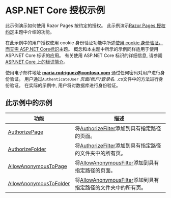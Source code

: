 # <a name="aspnet-core-authorization-sample"></a>ASP.NET Core 授权示例

此示例演示如何使用 Razor Pages 按约定的授权。 此示例演示[Razor Pages 授权约定](https://docs.microsoft.com/aspnet/core/security/authorization/razor-pages-authorization)主题中介绍的功能。

在此示例中的用户授权使用 cookie 身份验证功能中所述[使用 cookie 身份验证，而无需 ASP.NET Core标识](https://docs.microsoft.com/aspnet/core/security/authentication/cookie)主题。 概念和本主题中所示的示例同样适用于使用 ASP.NET Core 标识的应用。 有关使用 ASP.NET Core 标识的详细信息, 请参阅[ASP.NET Core 上的标识简介](https://docs.microsoft.com/aspnet/core/security/authentication/identity)。

使用电子邮件地址 **maria.rodriguez@contoso.com** 通过任何密码对用户进行身份验证。 用户通过`AuthenticateUser` *页面/帐户/登录名. .cs*文件中的方法进行身份验证。 在实际的示例中, 用户将对数据库进行身份验证。

## <a name="examples-in-this-sample"></a>此示例中的示例

| 功能 | 描述 |
| --- | --- |
| [AuthorizePage](https://docs.microsoft.com/dotnet/api/microsoft.extensions.dependencyinjection.pageconventioncollectionextensions.authorizepage) | 将[AuthorizeFilter](https://docs.microsoft.com/dotnet/api/microsoft.aspnetcore.mvc.authorization.authorizefilter)添加到具有指定路径的页面。 |
| [AuthorizeFolder](https://docs.microsoft.com/dotnet/api/microsoft.extensions.dependencyinjection.pageconventioncollectionextensions.authorizefolder) | 将[AuthorizeFilter](https://docs.microsoft.com/dotnet/api/microsoft.aspnetcore.mvc.authorization.authorizefilter)添加到具有指定路径的文件夹中的所有页。 |
| [AllowAnonymousToPage](https://docs.microsoft.com/dotnet/api/microsoft.extensions.dependencyinjection.pageconventioncollectionextensions.allowanonymoustopage) | 将[AllowAnonymousFilter](https://docs.microsoft.com/dotnet/api/microsoft.aspnetcore.mvc.authorization.allowanonymousfilter)添加到具有指定路径的页面。 |
| [AllowAnonymousToFolder](https://docs.microsoft.com/dotnet/api/microsoft.extensions.dependencyinjection.pageconventioncollectionextensions.allowanonymoustofolder) | 将[AllowAnonymousFilter](https://docs.microsoft.com/dotnet/api/microsoft.aspnetcore.mvc.authorization.allowanonymousfilter)添加到具有指定路径的文件夹中的所有页。 |
